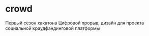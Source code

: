 # crowd

Первый сезон хакатона Цифровой прорыв, дизайн для проекта социальной краудфандинговой платформы
